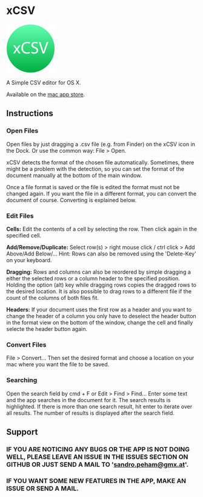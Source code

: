 # xCSV

<img style='margin: 0 auto' src="https://github.com/SandroPeham/xCSV/blob/master/Mac1024.png" width=128 height=128>

A Simple CSV editor for OS X.

Available on the [mac app store](https://itunes.apple.com/us/app/xcsv/id1221944806?mt=12).

## Instructions

### Open Files

Open files by just dragging a .csv file (e.g. from Finder) on the xCSV icon in the Dock. 
Or use the common way: File > Open.

xCSV detects the format of the chosen file automatically. Sometimes, there might be a problem with the detection, so you can set the format of the document manually at the bottom of the main window.

Once a file format is saved or the file is edited the format must not be changed again.
If you want the file in a different format, you can convert the document of course. Converting is explained below.

### Edit Files

**Cells:** Edit the contents of a cell by selecting the row. Then click again in the specified cell.

**Add/Remove/Duplicate:** Select row(s) > right mouse click / ctrl click > Add Above/Add Below/…
Hint: Rows can also be removed using the 'Delete-Key' on your keyboard.

**Dragging:** Rows and columns can also be reordered by simple dragging a either the selected rows or a column header to the specified position. Holding the option (alt) key while dragging rows copies the dragged rows to the desired location.
It is also possible to drag rows to a different file if the count of the columns of both files fit.

**Headers:** If your document uses the first row as a header and you want to change the header of a column you only have to deselect the header button in the format view on the bottom of the window, change the cell and finally selecte the header button again.

### Convert Files

File > Convert…
Then set the desired format and choose a location on your mac where you want the file to be saved.

### Searching

Open the search field by cmd + F or Edit > Find > Find…
Enter some text and the app searches in the document for it.
The search results is highlighted.
If there is more than one search result, hit enter to iterate over all results.
The number of results is displayed after the search field.

## Support
### IF YOU ARE NOTICING ANY BUGS OR THE APP IS NOT DOING WELL, PLEASE LEAVE AN ISSUE IN THE ISSUES SECTION ON GITHUB OR JUST SEND A MAIL TO 'sandro.peham@gmx.at'.
### IF YOU WANT SOME NEW FEATURES IN THE APP, MAKE AN ISSUE OR SEND A MAIL.
